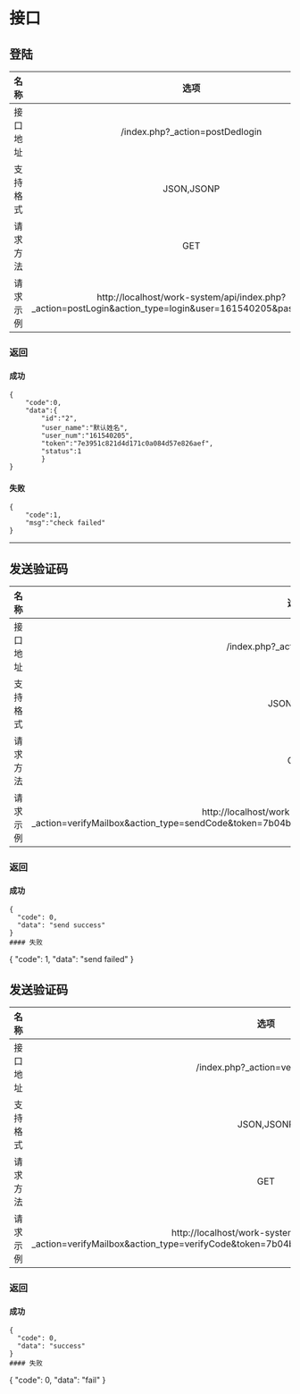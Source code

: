 # 接口

## 登陆
| 名称 | 选项 |
|:---:|:---:|
| 接口地址 | /index.php?_action=postDedlogin|
| 支持格式 | JSON,JSONP
| 请求方法 | GET
| 请求示例 | http://localhost/work-system/api/index.php?_action=postLogin&action_type=login&user=161540205&passwd=123456

### 返回
#### 成功
```
{
    "code":0,
    "data":{
        "id":"2",
        "user_name":"默认姓名",
        "user_num":"161540205",
        "token":"7e3951c821d4d171c0a084d57e826aef",
        "status":1
        }
}
```
#### 失败
```
{
    "code":1,
    "msg":"check failed"
}
```

***

## 发送验证码
| 名称 | 选项 |
|:---:|:---:|
| 接口地址 | /index.php?_action=verfyMailbox|
| 支持格式 | JSON,JSONP
| 请求方法 | GET
| 请求示例 | http://localhost/work-system/api/index.php?_action=verifyMailbox&action_type=sendCode&token=7b04b993df34c7a895e2b5787aa4840a&mail=83541****@qq.com

### 返回
#### 成功
```
{
  "code": 0,
  "data": "send success"
}
#### 失败
```
{
  "code": 1,
  "data": "send failed"
}

## 发送验证码
| 名称 | 选项 |
|:---:|:---:|
| 接口地址 | /index.php?_action=verfyMailbox|
| 支持格式 | JSON,JSONP
| 请求方法 | GET
| 请求示例 | http://localhost/work-system/api/index.php?_action=verifyMailbox&action_type=verifyCode&token=7b04b993df34c7a895e2b5787aa4840a&code=m3a8

### 返回
#### 成功
```
{
  "code": 0,
  "data": "success"
}
#### 失败
```
{
  "code": 0,
  "data": "fail"
}